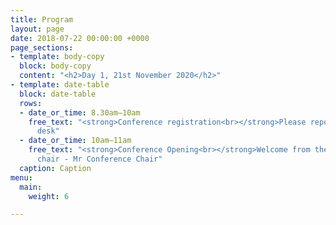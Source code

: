 ```yaml
---
title: Program
layout: page
date: 2018-07-22 00:00:00 +0000
page_sections:
- template: body-copy
  block: body-copy
  content: "<h2>Day 1, 21st November 2020</h2>"
- template: date-table
  block: date-table
  rows:
  - date_or_time: 8.30am–10am
    free_text: "<strong>Conference registration<br></strong>Please report to registration
      desk"
  - date_or_time: 10am–11am
    free_text: "<strong>Conference Opening<br></strong>Welcome from the Conference
      chair - Mr Conference Chair"
  caption: Caption
menu:
  main:
    weight: 6

---
```

